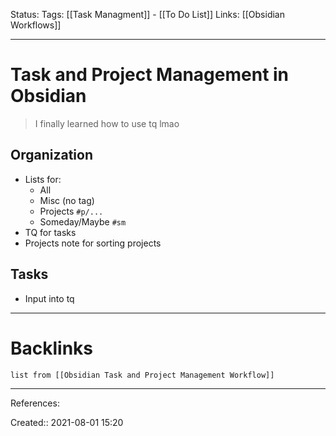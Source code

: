 Status:
Tags: [[Task Managment]] - [[To Do List]]
Links: [[Obsidian Workflows]]
___
# Task and Project Management in Obsidian
> I finally learned how to use tq lmao
## Organization
- Lists for:
	- All
	- Misc (no tag)
	- Projects `#p/...`
	- Someday/Maybe `#sm`
- TQ for tasks
- Projects note for sorting projects
## Tasks
- Input into tq
___
# Backlinks
```dataview
list from [[Obsidian Task and Project Management Workflow]]
```
___
References:

Created:: 2021-08-01 15:20
